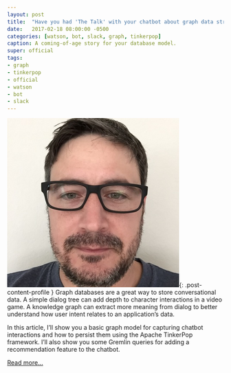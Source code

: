 ```yaml
---
layout: post
title:  "Have you had 'The Talk' with your chatbot about graph data structures?"
date:   2017-02-18 08:00:00 -0500
categories: [watson, bot, slack, graph, tinkerpop]
caption: A coming-of-age story for your database model.
super: official
tags:
- graph
- tinkerpop
- official
- watson
- bot
- slack
---
```


![Super Official](/img/profile1.jpg){: .post-content-profile } Graph databases are a great way to store conversational data. A simple dialog tree can add depth to character interactions in a video game. A knowledge graph can extract more meaning from dialog to better understand how user intent relates to an application’s data.

In this article, I’ll show you a basic graph model for capturing chatbot interactions and how to persist them using the Apache TinkerPop framework. I’ll also show you some Gremlin queries for adding a recommendation feature to the chatbot.

[Read more...](https://medium.freecodecamp.org/have-you-had-the-talk-with-your-chatbot-about-graph-data-structures-3aaf5c3ae52c)
